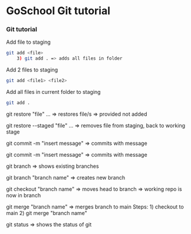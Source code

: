 # GoSchool Git tutorial

### Git tutorial <br />

Add file to staging
```bash
git add <file>
    3) git add . => adds all files in folder
```

Add 2 files to staging
```bash
git add <file1> <file2>
```

Add all files in current folder to staging
```bash
git add .
```

git restore "file" ... => restores file/s => provided not added

git restore --staged "file" ... => removes file from staging, back to working stage

git commit -m "insert message" => commits with message <br />

git commit -m "insert message" => commits with message

git branch => shows existing branches 

git branch "branch name" => creates new branch

git checkout "branch name" => moves head to branch => working repo is now in branch

git merge "branch name" => merges branch to main
    Steps:
    1) checkout to main
    2) git merge "branch name"

git status => shows the status of git


